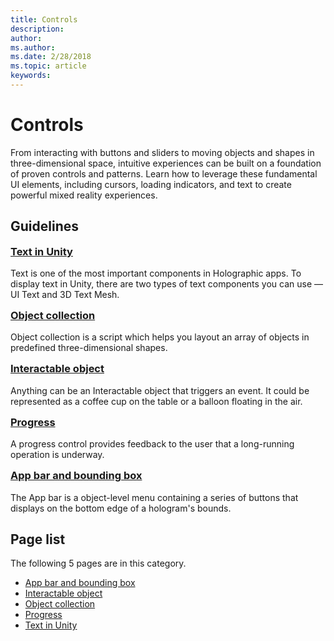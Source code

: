 ```yaml
---
title: Controls
description: 
author: 
ms.author: 
ms.date: 2/28/2018
ms.topic: article
keywords: 
---
```




# Controls

From interacting with buttons and sliders to moving objects and shapes in three-dimensional space, intuitive experiences can be built on a foundation of proven controls and patterns. Learn how to leverage these fundamental UI elements, including cursors, loading indicators, and text to create powerful mixed reality experiences.

## Guidelines

<div class="row">
<div class="col-xs-24">
<div class="section remove-header-rule spacer-32-bottom">
<div class="row">
<div class="col-xs-24 col-md-12 col-lg-6">
<div class="section item-section">
 <div class="section-body">
<h3 class="text-title spacer-12-bottom" style="margin-top:15px;">
<a href="../text-in-unity.md">Text in Unity</a>
</h3>Text is one of the most important components in Holographic apps. To display text in Unity, there are two types of text components you can use — UI Text and 3D Text Mesh.
</div>
</div>
</div><div class="col-xs-24 col-md-12 col-lg-6">
<div class="section item-section">
 <div class="section-body">
<h3 class="text-title spacer-12-bottom" style="margin-top:15px;">
<a href="../object-collection.md">Object collection</a>
</h3>Object collection is a script which helps you layout an array of objects in predefined three-dimensional shapes.
</div>
</div>
</div><div class="col-xs-24 col-md-12 col-lg-6">
<div class="section item-section">
 <div class="section-body">
<h3 class="text-title spacer-12-bottom" style="margin-top:15px;">
<a href="../interactable-object.md">Interactable object</a>
</h3>Anything can be an Interactable object that triggers an event. It could be represented as a coffee cup on the table or a balloon floating in the air.
</div>
</div>
</div><div class="col-xs-24 col-md-12 col-lg-6">
<div class="section item-section">
 <div class="section-body">
<h3 class="text-title spacer-12-bottom" style="margin-top:15px;">
<a href="../progress.md">Progress</a>
</h3>A progress control provides feedback to the user that a long-running operation is underway.
</div>
</div>
</div>
</div>
</div><div class="section remove-header-rule spacer-32-bottom">
<div class="row">
<div class="col-xs-24 col-md-12 col-lg-6">
<div class="section item-section">
 <div class="section-body">
<h3 class="text-title spacer-12-bottom" style="margin-top:15px;">
<a href="../app-bar-and-bounding-box.md">App bar and bounding box</a>
</h3>The App bar is a object-level menu containing a series of buttons that displays on the bottom edge of a hologram&#39;s bounds.
</div>
</div>
</div><div class="col-xs-24 col-md-12 col-lg-6">
<div class="section item-section">

</div>
</div><div class="col-xs-24 col-md-12 col-lg-6">
<div class="section item-section">

</div>
</div><div class="col-xs-24 col-md-12 col-lg-6">
<div class="section item-section">

</div>
</div>
</div>
</div>
</div>
</div>



## Page list

The following 5 pages are in this category.
* [App bar and bounding box](../app-bar-and-bounding-box.md)
* [Interactable object](../interactable-object.md)
* [Object collection](../object-collection.md)
* [Progress](../progress.md)
* [Text in Unity](../text-in-unity.md)